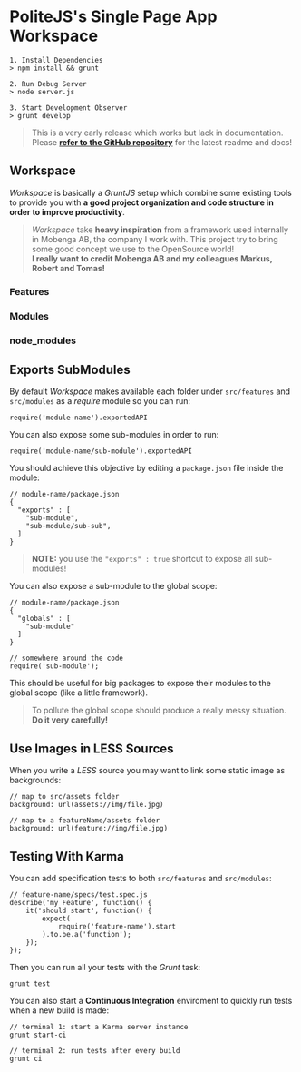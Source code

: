 PoliteJS's Single Page App Workspace
====================================

    1. Install Dependencies
    > npm install && grunt
    
    2. Run Debug Server
    > node server.js
    
    3. Start Development Observer
    > grunt develop
    
> This is a very early release which works but lack in documentation.  
> Please **[refer to the GitHub repository](https://github.com/PoliteJS/workspace)** 
> for the latest readme and docs!


## Workspace

_Workspace_ is basically a _GruntJS_ setup which combine some existing tools to provide you
with **a good project organization and code structure in order to improve productivity**.

> _Workspace_ take **heavy inspiration** from a framework used internally in
> Mobenga AB, the company I work with. This project try to bring some good concept we use 
> to the OpenSource world!  
> **I really want to credit Mobenga AB and my colleagues Markus, Robert and Tomas!**



### Features

### Modules

### node_modules



## Exports SubModules

By default _Workspace_ makes available each folder under `src/features` and `src/modules` as a 
_require_ module so you can run:

    require('module-name').exportedAPI
    
You can also expose some sub-modules in order to run:

    require('module-name/sub-module').exportedAPI
    
You should achieve this objective by editing a `package.json` file inside the module:

    // module-name/package.json
    {
      "exports" : [
        "sub-module",
        "sub-module/sub-sub",
      ]
    }
    
> **NOTE:** you use the `"exports" : true` shortcut to expose all sub-modules!

You can also expose a sub-module to the global scope:

    // module-name/package.json
    {
      "globals" : [
        "sub-module"
      ]
    }
    
    // somewhere around the code
    require('sub-module');
    
This should be useful for big packages to expose their modules to the global scope (like a little framework).

> To pollute the global scope should produce a really messy situation.  
> **Do it very carefully!**

## Use Images in LESS Sources

When you write a _LESS_ source you may want to link some static image as backgrounds:

    // map to src/assets folder
    background: url(assets://img/file.jpg)
    
    // map to a featureName/assets folder
    background: url(feature://img/file.jpg)
    

## Testing With Karma

You can add specification tests to both `src/features` and `src/modules`:

    // feature-name/specs/test.spec.js
    describe('my Feature', function() {
        it('should start', function() {
            expect(
                require('feature-name').start
            ).to.be.a('function');
        });
    });

Then you can run all your tests with the _Grunt_ task:

    grunt test
    
You can also start a **Continuous Integration** enviroment to quickly run tests when a new
build is made:

    // terminal 1: start a Karma server instance
    grunt start-ci
    
    // terminal 2: run tests after every build
    grunt ci
    

